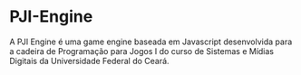 # PJI-Engine
A PJI Engine é uma game engine baseada em Javascript desenvolvida para a cadeira de Programação para Jogos I do curso de Sistemas e Mídias Digitais da Universidade Federal do Ceará.

